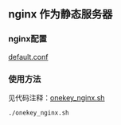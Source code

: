 ## nginx 作为静态服务器



### nginx配置
[default.conf](https://github.com/laxian/dockerfiles/blob/master/nginx/default.conf)

### 使用方法
见代码注释：[onekey_nginx.sh](https://github.com/laxian/dockerfiles/blob/master/nginx/onekey_nginx.sh)

```zsh
./onekey_nginx.sh
```